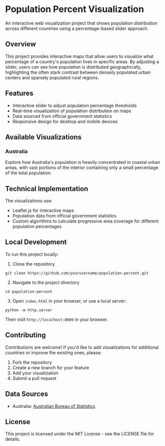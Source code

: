 # Population Percent Visualization

An interactive web visualization project that shows population distribution across different countries using a percentage-based slider approach.

## Overview

This project provides interactive maps that allow users to visualize what percentage of a country's population lives in specific areas. By adjusting a slider, users can see how population is distributed geographically, highlighting the often stark contrast between densely populated urban centers and sparsely populated rural regions.

## Features

- Interactive slider to adjust population percentage thresholds
- Real-time visualization of population distribution on maps
- Data sourced from official government statistics
- Responsive design for desktop and mobile devices

## Available Visualizations

### Australia

Explore how Australia's population is heavily concentrated in coastal urban areas, with vast portions of the interior containing only a small percentage of the total population.

## Technical Implementation

The visualizations use:
- Leaflet.js for interactive maps
- Population data from official government statistics
- Custom algorithms to calculate progressive area coverage for different population percentages

## Local Development

To run this project locally:

1. Clone the repository
```
git clone https://github.com/yourusername/population-percent.git
```

2. Navigate to the project directory
```
cd population-percent
```

3. Open `index.html` in your browser, or use a local server:
```
python -m http.server
```
Then visit `http://localhost:8000` in your browser.

## Contributing

Contributions are welcome! If you'd like to add visualizations for additional countries or improve the existing ones, please:

1. Fork the repository
2. Create a new branch for your feature
3. Add your visualization
4. Submit a pull request

## Data Sources

- Australia: [Australian Bureau of Statistics](https://www.abs.gov.au/statistics/people/population/regional-population/latest-release)

## License

This project is licensed under the MIT License - see the LICENSE file for details.
